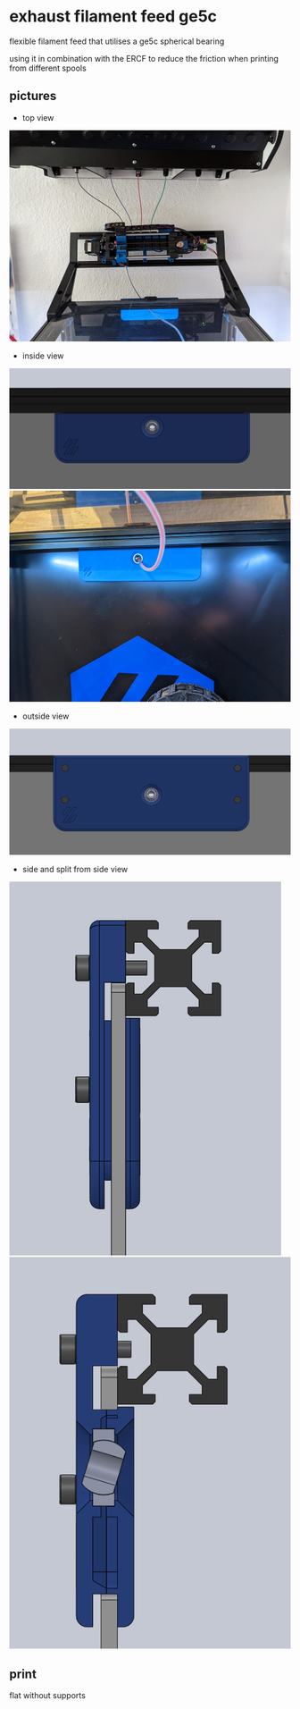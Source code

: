 # exhaust filament feed ge5c

flexible filament feed that utilises a ge5c spherical bearing

using it in combination with the ERCF to reduce the friction when printing from different spools


## pictures

- top view

![printer top](images/voron_top.jpg "Mounted in v2.4 top view")


- inside view

![solidworks inside](images/solidworks_inside.png "Assembly in Solidworks, inside")
![printer inside](images/voron_inside.jpg "Mounted in v2.4 inside")


- outside view


![solidworks outside](images/solidworks_outside.png "Assembly in Solidworks, outside")


- side and split from side view

![solidworks side](images/solidworks_side.png "Assembly in Solidworks, side")
![solidworks side split](images/solidworks_side_split.png "Assembly in Solidworks, split from side")




## print

flat without supports
